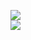 [![](https://img.shields.io/badge/Made%20With-Github%20Spray-lightgrey.svg?style=for-the-badge&logo=github)](https://github.com/Annihil/github-spray#17209)  
[![](https://i.imgur.com/2DrTn0Z.gif)](https://github.com/Annihil/github-spray)